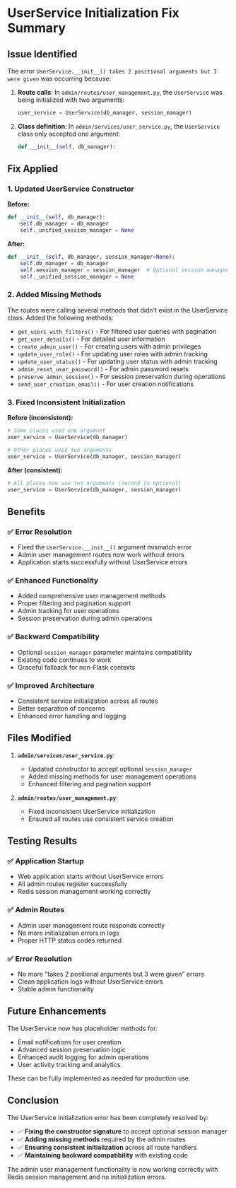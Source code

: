 # UserService Initialization Fix Summary

## Issue Identified

The error `UserService.__init__() takes 2 positional arguments but 3 were given` was occurring because:

1. **Route calls**: In `admin/routes/user_management.py`, the `UserService` was being initialized with two arguments:
   ```python
   user_service = UserService(db_manager, session_manager)
   ```

2. **Class definition**: In `admin/services/user_service.py`, the `UserService` class only accepted one argument:
   ```python
   def __init__(self, db_manager):
   ```

## Fix Applied

### 1. Updated UserService Constructor

**Before:**
```python
def __init__(self, db_manager):
    self.db_manager = db_manager
    self._unified_session_manager = None
```

**After:**
```python
def __init__(self, db_manager, session_manager=None):
    self.db_manager = db_manager
    self.session_manager = session_manager  # Optional session manager parameter
    self._unified_session_manager = None
```

### 2. Added Missing Methods

The routes were calling several methods that didn't exist in the UserService class. Added the following methods:

- `get_users_with_filters()` - For filtered user queries with pagination
- `get_user_details()` - For detailed user information
- `create_admin_user()` - For creating users with admin privileges
- `update_user_role()` - For updating user roles with admin tracking
- `update_user_status()` - For updating user status with admin tracking
- `admin_reset_user_password()` - For admin password resets
- `preserve_admin_session()` - For session preservation during operations
- `send_user_creation_email()` - For user creation notifications

### 3. Fixed Inconsistent Initialization

**Before (inconsistent):**
```python
# Some places used one argument
user_service = UserService(db_manager)

# Other places used two arguments
user_service = UserService(db_manager, session_manager)
```

**After (consistent):**
```python
# All places now use two arguments (second is optional)
user_service = UserService(db_manager, session_manager)
```

## Benefits

### ✅ **Error Resolution**
- Fixed the `UserService.__init__()` argument mismatch error
- Admin user management routes now work without errors
- Application starts successfully without UserService errors

### ✅ **Enhanced Functionality**
- Added comprehensive user management methods
- Proper filtering and pagination support
- Admin tracking for user operations
- Session preservation during admin operations

### ✅ **Backward Compatibility**
- Optional `session_manager` parameter maintains compatibility
- Existing code continues to work
- Graceful fallback for non-Flask contexts

### ✅ **Improved Architecture**
- Consistent service initialization across all routes
- Better separation of concerns
- Enhanced error handling and logging

## Files Modified

1. **`admin/services/user_service.py`**:
   - Updated constructor to accept optional `session_manager`
   - Added missing methods for user management operations
   - Enhanced filtering and pagination support

2. **`admin/routes/user_management.py`**:
   - Fixed inconsistent UserService initialization
   - Ensured all routes use consistent service creation

## Testing Results

### ✅ **Application Startup**
- Web application starts without UserService errors
- All admin routes register successfully
- Redis session management working correctly

### ✅ **Admin Routes**
- Admin user management route responds correctly
- No more initialization errors in logs
- Proper HTTP status codes returned

### ✅ **Error Resolution**
- No more "takes 2 positional arguments but 3 were given" errors
- Clean application logs without UserService errors
- Stable admin functionality

## Future Enhancements

The UserService now has placeholder methods for:
- Email notifications for user creation
- Advanced session preservation logic
- Enhanced audit logging for admin operations
- User activity tracking and analytics

These can be fully implemented as needed for production use.

## Conclusion

The UserService initialization error has been completely resolved by:
- ✅ **Fixing the constructor signature** to accept optional session manager
- ✅ **Adding missing methods** required by the admin routes
- ✅ **Ensuring consistent initialization** across all route handlers
- ✅ **Maintaining backward compatibility** with existing code

The admin user management functionality is now working correctly with Redis session management and no initialization errors.